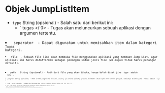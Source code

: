 # Objek JumpListItem

* `type` String (opsional) - Salah satu dari berikut ini: 
  * ` tugas </ 0> - Tugas akan meluncurkan sebuah aplikasi dengan argumen tertentu.</li>
<li><code> separator </ 0> - Dapat digunakan untuk memisahkan item dalam kategori <code> Tugas </ 0> 
kategori.</li>
<li><code> file </ 0> - Sebuah file link akan membuka file menggunakan aplikasi yang membuat Jump List, agar aplikasi ini harus didaftarkan sebagai penangan untuk jenis file (walaupun tidak harus penangan default).</li>
</ul></li>
<li><code> path </ 0>  String (opsional) - Path dari file yang akan dibuka, hanya boleh diset jika <code> type </ 0> adalah
 <code> file </ 0> .</li>
<li><code>program` String (optional) - Path of the program to execute, usually you should specify `process.execPath` which opens the current program. Sebaiknya disetel jika ` ketik </ 0> adalah <code> tugas </ 0> .</li>
<li><code> args </ 0>  String (opsional) - Argumen baris perintah saat <code> program </ 0> dijalankan. Sebaiknya disetel jika <code> ketik </ 0> adalah <code> tugas </ 0> .</li>
<li><code> title </ 0>  String (opsional) - Teks yang akan ditampilkan untuk item dalam Daftar Langsung. Sebaiknya disetel jika <code> ketik </ 0> adalah <code> tugas </ 0>.</li>
<li><code> deskripsi </ 0>  String (opsional) - Uraian tugas (ditampilkan dalam keterangan alat). Sebaiknya disetel jika <code> ketik </ 0> adalah <code> tugas </ 0> .</li>
<li><code>iconPath` String (optional) - The absolute path to an icon to be displayed in a Jump List, which can be an arbitrary resource file that contains an icon (e.g. `.ico`, `.exe`, `.dll`). Anda biasanya dapat menentukan ` process.execPath </ 0> untuk menampilkan ikon program.</li>
<li><code>iconIndex` Number (optional) - The index of the icon in the resource file. Jika file sumber daya berisi beberapa ikon, nilai ini dapat digunakan untuk menentukan indeks berbasis nol dari ikon yang harus ditampilkan untuk tugas ini. Jika file sumber hanya berisi satu ikon, properti ini harus diset ke nol.
  * `workingDirectory` String (optional) - The working directory. Default is empty.